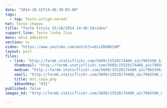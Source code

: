 ```yaml
---
date: "2014-10-15T14:46:39-03:00"
tags:
  - tag: Teste-artigo-normal
hat: Teste chapeu
title: "Teste titulo 15/10/2014 14:46:18video"
support_line: Teste linha fina
menu: meio ambiente
section: tv
video: "https://www.youtube.com/watch?v=QixID6N6ImM"
layout: post
files:
  - link: "http://farm6.staticflickr.com/5609/15520174486_a2c7965596_b.jpg"
    thumbnail: "http://farm6.staticflickr.com/5609/15520174486_a2c7965596_t.jpg"
    medium: "http://farm6.staticflickr.com/5609/15520174486_a2c7965596_z.jpg"
    small: "http://farm6.staticflickr.com/5609/15520174486_a2c7965596_n.jpg"
    title: mst_capa.png
    $$hashKey: "031"
published: false
images_hd: "http://farm6.staticflickr.com/5609/15520174486_a2c7965596_n.jpg"

---
```

